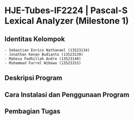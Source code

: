 # HJE-Tubes-IF2224 | Pascal-S Lexical Analyzer (Milestone 1)

## Identitas Kelompok
```
- Sebastian Enrico Nathanael (13523134)
- Jonathan Kenan Budianto (13523139)
- Mahesa Fadhillah Andre (13523140)
- Muhammad Farrel Wibowo (13523153)
```

## Deskripsi Program


## Cara Instalasi dan Penggunaan Program

## Pembagian Tugas